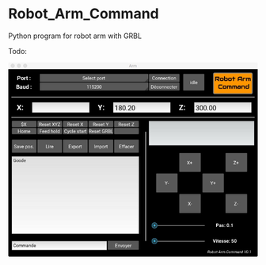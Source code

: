 # Robot_Arm_Command
Python program for robot arm with GRBL

Todo:
    
![alt tag](https://github.com/Xav83130/Robot_Arm_Command/blob/master/interface.jpeg)
